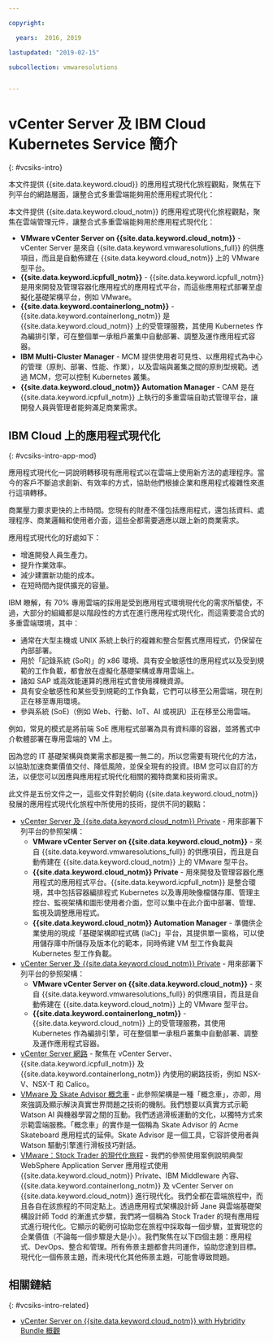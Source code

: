 ```yaml
---

copyright:

  years:  2016, 2019

lastupdated: "2019-02-15"

subcollection: vmwaresolutions


---
```


# vCenter Server 及 IBM Cloud Kubernetes Service 簡介
{: #vcsiks-intro}

本文件提供 {{site.data.keyword.cloud}} 的應用程式現代化旅程觀點，聚焦在下列平台的網路層面，讓整合式多重雲端能夠用於應用程式現代化：

本文件提供 {{site.data.keyword.cloud_notm}} 的應用程式現代化旅程觀點，聚焦在雲端管理元件，讓整合式多重雲端能夠用於應用程式現代化：

- **VMware vCenter Server on {{site.data.keyword.cloud_notm}}** - vCenter Server 是來自 {{site.data.keyword.vmwaresolutions_full}} 的供應項目，而且是自動佈建在 {{site.data.keyword.cloud_notm}} 上的 VMware 型平台。
- **{{site.data.keyword.icpfull_notm}}** - {{site.data.keyword.icpfull_notm}} 是用來開發及管理容器化應用程式的應用程式平台，而這些應用程式部署至虛擬化基礎架構平台，例如 VMware。
- **{{site.data.keyword.containerlong_notm}}** - {{site.data.keyword.containerlong_notm}} 是 {{site.data.keyword.cloud_notm}} 上的受管理服務，其使用 Kubernetes 作為編排引擎，可在整個單一承租戶叢集中自動部署、調整及運作應用程式容器。
- **IBM Multi-Cluster Manager** - MCM 提供使用者可見性、以應用程式為中心的管理（原則、部署、性能、作業），以及雲端與叢集之間的原則型規範。透過 MCM，您可以控制 Kubernetes 叢集。
- **{{site.data.keyword.cloud_notm}} Automation Manager** - CAM 是在 {{site.data.keyword.icpfull_notm}} 上執行的多重雲端自助式管理平台，讓開發人員與管理者能夠滿足商業需求。

## IBM Cloud 上的應用程式現代化
{: #vcsiks-intro-app-mod}

應用程式現代化一詞說明轉移現有應用程式以在雲端上使用新方法的處理程序。當今的客戶不斷追求創新、有效率的方式，協助他們根據企業和應用程式複雜性來進行這項轉移。

商業壓力要求更快的上市時間。您現有的財產不僅包括應用程式，還包括資料、處理程序、商業邏輯和使用者介面，這些全都需要適應以跟上新的商業需求。

應用程式現代化的好處如下：
- 增進開發人員生產力。
- 提升作業效率。
- 減少建置新功能的成本。
- 在短時間內提供擴充的容量。

IBM 瞭解，有 70% 專用雲端的採用是受到應用程式環境現代化的需求所驅使，不過，大部分的組織都是以階段性的方式在進行應用程式現代化，而這需要混合式的多重雲端環境，其中：
- 通常在大型主機或 UNIX 系統上執行的複雜和整合型舊式應用程式，仍保留在內部部署。
- 用於「記錄系統 (SoR)」的 x86 環境、具有安全敏感性的應用程式以及受到規範的工作負載，都會放在虛擬化基礎架構或專用雲端上。
- 諸如 SAP 或高效能運算的應用程式會使用裸機資源。
- 具有安全敏感性和某些受到規範的工作負載，它們可以移至公用雲端，現在則正在移至專用環境。
- 參與系統 (SoE)（例如 Web、行動、IoT、AI 或視訊）正在移至公用雲端。

例如，常見的模式是將前端 SoE 應用程式部署為具有資料庫的容器，並將舊式中介軟體部署在專用雲端的 VM 上。

因為您的 IT 基礎架構與商業需求都是獨一無二的，所以您需要有現代化的方法，以協助加速商業價值交付、降低風險，並保全現有的投資。IBM 您可以自訂的方法，以便您可以因應與應用程式現代化相關的獨特商業和技術需求。

此文件是五份文件之一，這些文件對於朝向 {{site.data.keyword.cloud_notm}} 發展的應用程式現代化旅程中所使用的技術，提供不同的觀點：

* [vCenter Server 及 {{site.data.keyword.cloud_notm}} Private](/docs/services/vmwaresolutions/archiref/vcsicp?topic=vmware-solutions-vcsicp-intro) - 用來部署下列平台的參照架構：
  - **VMware vCenter Server on {{site.data.keyword.cloud_notm}}** - 來自 {{site.data.keyword.vmwaresolutions_full}} 的供應項目，而且是自動佈建在 {{site.data.keyword.cloud_notm}} 上的 VMware 型平台。
  - **{{site.data.keyword.cloud_notm}} Private** - 用來開發及管理容器化應用程式的應用程式平台。{{site.data.keyword.icpfull_notm}} 是整合環境，其中包括容器編排程式 Kubernetes 以及專用映像檔儲存庫、管理主控台、監視架構和圖形使用者介面，您可以集中在此介面中部署、管理、監視及調整應用程式。
  - **{{site.data.keyword.cloud_notm}} Automation Manager** - 準備供企業使用的現成「基礎架構即程式碼 (IaC)」平台，其提供單一窗格，可以使用儲存庫中所儲存及版本化的範本，同時佈建 VM 型工作負載與 Kubernetes 型工作負載。
* [vCenter Server 及 {{site.data.keyword.cloud_notm}} Private](/docs/services/vmwaresolutions/archiref/vcsiks?topic=vmware-solutions-vcsiks-intro) - 用來部署下列平台的參照架構：
  - **VMware vCenter Server on {{site.data.keyword.cloud_notm}}** - 來自 {{site.data.keyword.vmwaresolutions_full}} 的供應項目，而且是自動佈建在 {{site.data.keyword.cloud_notm}} 上的 VMware 型平台。
  - **{{site.data.keyword.containerlong_notm}}** - {{site.data.keyword.cloud_notm}} 上的受管理服務，其使用 Kubernetes 作為編排引擎，可在整個單一承租戶叢集中自動部署、調整及運作應用程式容器。
* [vCenter Server 網路](/docs/services/vmwaresolutions/archiref/vcsnsxt?topic=vmware-solutions-vcsnsxt-intro) - 聚焦在 vCenter Server、{{site.data.keyword.icpfull_notm}} 及 {{site.data.keyword.containerlong_notm}} 內使用的網路技術，例如 NSX-V、NSX-T 和 Calico。
* [VMware 及 Skate Advisor 概念車](/docs/services/vmwaresolutions/archiref/vcscar?topic=vmware-solutions-vcscar-intro) - 此參照架構是一種「概念車」，亦即，用來強調及顯示解決真實世界問題之技術的機制。我們想要以真實方式示範 Watson AI 與機器學習之間的互動。我們透過滑板運動的文化，以獨特方式來示範雲端服務。「概念車」的實作是一個稱為 Skate Advisor 的 Acme Skateboard 應用程式的延伸。Skate Advisor 是一個工具，它容許使用者與 Watson 驅動引擎進行滑板技巧對話。
* [VMware：Stock Trader 的現代化旅程](/docs/services/vmwaresolutions/archiref/vcscontent?topic=vmware-solutions-vcscontent-modjourney) - 我們的參照使用案例說明典型 WebSphere Application Server 應用程式使用 {{site.data.keyword.cloud_notm}} Private、IBM Middleware 內容、{{site.data.keyword.containerlong_notm}} 及 vCenter Server on {{site.data.keyword.cloud_notm}} 進行現代化。我們全都在雲端旅程中，而且各自在該旅程的不同定點上。透過應用程式架構設計師 Jane 與雲端基礎架構設計師 Todd 的漸進式步驟，我們將一個稱為 Stock Trader 的現有應用程式進行現代化。它顯示的範例可協助您在旅程中採取每一個步驟，並實現您的企業價值（不論每一個步驟是大是小）。我們聚焦在以下四個主題：應用程式、DevOps、整合和管理。所有佈景主題都會共同運作，協助您達到目標。現代化一個佈景主題，而未現代化其他佈景主題，可能會導致問題。

## 相關鏈結
{: #vcsiks-intro-related}

* [vCenter Server on {{site.data.keyword.cloud_notm}} with Hybridity Bundle 概觀](/docs/services/vmwaresolutions/archiref/vcs?topic=vmware-solutions-vcs-hybridity-intro)
